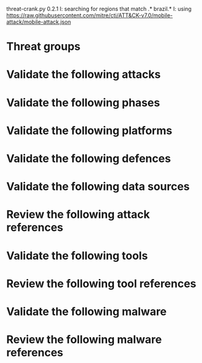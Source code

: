 threat-crank.py 0.2.1
I: searching for regions that match .* brazil.*
I: using https://raw.githubusercontent.com/mitre/cti/ATT&CK-v7.0/mobile-attack/mobile-attack.json
# Threat groups


# Validate the following attacks


# Validate the following phases


# Validate the following platforms


# Validate the following defences


# Validate the following data sources


# Review the following attack references


# Validate the following tools


# Review the following tool references


# Validate the following malware


# Review the following malware references


